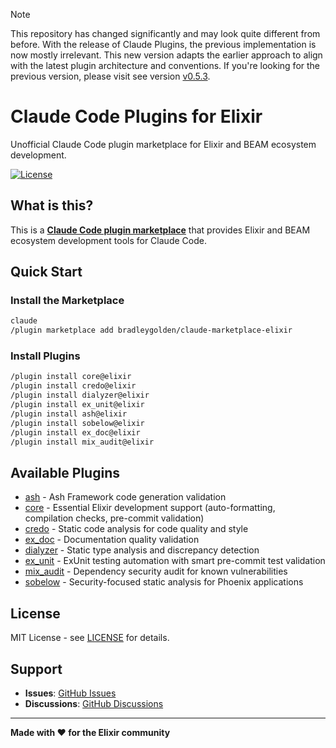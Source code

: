 > [!NOTE]
> This repository has changed significantly and may look quite different from before.
> With the release of Claude Plugins, the previous implementation is now mostly irrelevant.
> This new version adapts the earlier approach to align with the latest plugin architecture and conventions.
> If you're looking for the previous version, please visit see version [v0.5.3](https://github.com/bradleygolden/claude/releases/tag/v0.5.3).

# Claude Code Plugins for Elixir

Unofficial Claude Code plugin marketplace for Elixir and BEAM ecosystem development.

[![License](https://img.shields.io/badge/license-MIT-blue.svg)](LICENSE)

## What is this?

This is a [**Claude Code plugin marketplace**](https://docs.claude.com/en/docs/claude-code/plugin-marketplaces) that provides Elixir and BEAM ecosystem development tools for Claude Code.

## Quick Start

### Install the Marketplace

```bash
claude
/plugin marketplace add bradleygolden/claude-marketplace-elixir
```

### Install Plugins

```bash
/plugin install core@elixir
/plugin install credo@elixir
/plugin install dialyzer@elixir
/plugin install ex_unit@elixir
/plugin install ash@elixir
/plugin install sobelow@elixir
/plugin install ex_doc@elixir
/plugin install mix_audit@elixir
```
## Available Plugins

* [ash](./plugins/ash/README.md) - Ash Framework code generation validation
* [core](./plugins/core/README.md) - Essential Elixir development support (auto-formatting, compilation checks, pre-commit validation)
* [credo](./plugins/credo/README.md) - Static code analysis for code quality and style
* [ex_doc](./plugins/ex_doc/README.md) - Documentation quality validation
* [dialyzer](./plugins/dialyzer/README.md) - Static type analysis and discrepancy detection
* [ex_unit](./plugins/ex_unit/README.md) - ExUnit testing automation with smart pre-commit test validation
* [mix_audit](./plugins/mix_audit/README.md) - Dependency security audit for known vulnerabilities
* [sobelow](./plugins/sobelow/README.md) - Security-focused static analysis for Phoenix applications

## License

MIT License - see [LICENSE](LICENSE) for details.

## Support

- **Issues**: [GitHub Issues](https://github.com/bradleygolden/claude-marketplace-elixir/issues)
- **Discussions**: [GitHub Discussions](https://github.com/bradleygolden/claude-marketplace-elixir/discussions)

---

**Made with ❤️ for the Elixir community**
